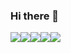 ### Hi there 👋

<!--
**Aleu0091/Aleu0091** is a ✨ _special_ ✨ repository because its `README.md` (this file) appears on your GitHub profile.

Here are some ideas to get you started:

- 🔭 I’m currently working on ...
- 🌱 I’m currently learning ...
- 👯 I’m looking to collaborate on ...
- 🤔 I’m looking for help with ...
- 💬 Ask me about ...
- 📫 How to reach me: ...
- 😄 Pronouns: ...
- ⚡ Fun fact: ...
-->
<img src="https://img.shields.io/badge/ORACLE-F80000?style=flat-square&logo=oracle&logoColor=white"/><img src="https://img.shields.io/badge/Bootstrapap-7952B3?style=flat-square&logo=bootstrap&logoColor=white"/><img src="https://img.shields.io/badge/CSS3-1572B6?style=flat-square&logo=css3&logoColor=white"/><img src="https://img.shields.io/badge/C-A8B9CC?style=flat-square&logo=C&logoColor=white"/><img src="https://img.shields.io/badge/HTML5-E34F26?style=flat-square&logo=html5&logoColor=white"/>
